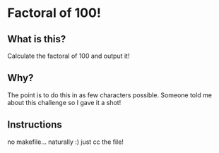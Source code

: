 
# Factoral of 100!
## What is this?
Calculate the factoral of 100 and output it!
## Why?
The point is to do this in as few characters possible. Someone told me about this challenge so I gave it a shot!
## Instructions
no makefile... naturally :)
just cc the file!